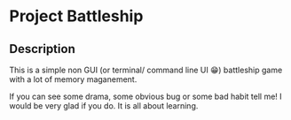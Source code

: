 # Project Battleship

## Description

This is a simple non GUI (or terminal/ command line UI 😁) battleship game with a lot of memory maganement.

If you can see some drama, some obvious bug or some bad habit tell me! I would be very glad if you do. It is all about learning.